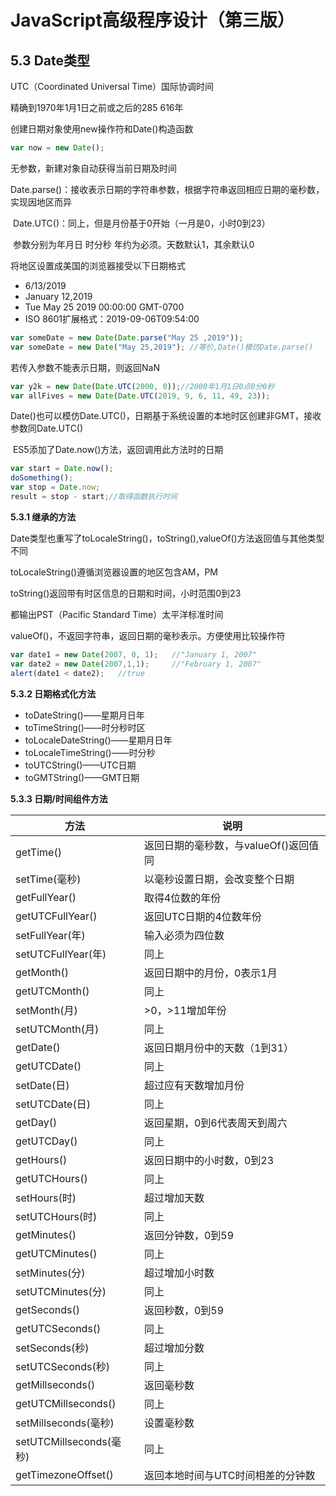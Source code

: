 # JavaScript高级程序设计（第三版）

## 5.3  Date类型

UTC（Coordinated Universal Time）国际协调时间

精确到1970年1月1日之前或之后的285 616年

创建日期对象使用new操作符和Date()构造函数

```javascript
var now = new Date();
```

无参数，新建对象自动获得当前日期及时间

​	Date.parse()：接收表示日期的字符串参数，根据字符串返回相应日期的毫秒数，实现因地区而异

​	Date.UTC()：同上，但是月份基于0开始（一月是0，小时0到23）

​	参数分别为年月日 时分秒 年约为必须。天数默认1，其余默认0

将地区设置成美国的浏览器接受以下日期格式

- 6/13/2019
- January 12,2019
- Tue May 25 2019 00:00:00 GMT-0700
- ISO 8601扩展格式：2019-09-06T09:54:00

```javascript
var someDate = new Date(Date.parse("May 25 ,2019"));
var someDate = new Date("May 25,2019"); //等价,Date()模仿Date.parse()
```

若传入参数不能表示日期，则返回NaN

```javascript
var y2k = new Date(Date.UTC(2000, 0));//2000年1月1日0点0分0秒
var allFives = new Date(Date.UTC(2019, 9, 6, 11, 49, 23));
```

​	Date()也可以模仿Date.UTC()，日期基于系统设置的本地时区创建非GMT，接收参数同Date.UTC()

​	ES5添加了Date.now()方法，返回调用此方法时的日期

```javascript
var start = Date.now();
doSomething();
var stop = Date.now;
result = stop - start;//取得函数执行时间
```

**5.3.1 继承的方法**

Date类型也重写了toLocaleString()，toString(),valueOf()方法返回值与其他类型不同

toLocaleString()遵循浏览器设置的地区包含AM，PM

toString()返回带有时区信息的日期和时间，小时范围0到23

都输出PST（Pacific Standard Time）太平洋标准时间

valueOf()，不返回字符串，返回日期的毫秒表示。方便使用比较操作符

```javascript
var date1 = new Date(2007, 0, 1);	//"January 1, 2007"
var date2 = new Date(2007,1,1);		//"February 1, 2007"
alert(date1 < date2);	//true
```

**5.3.2 日期格式化方法**

- toDateString()——星期月日年
- toTimeString()——时分秒时区
- toLocaleDateString()——星期月日年
- toLocaleTimeString()——时分秒
- toUTCString()——UTC日期
- toGMTString()——GMT日期

**5.3.3 日期/时间组件方法**

| 方法                    | 说明                                  |
| ----------------------- | ------------------------------------- |
| getTime()               | 返回日期的毫秒数，与valueOf()返回值同 |
| setTime(毫秒)           | 以毫秒设置日期，会改变整个日期        |
| getFullYear()           | 取得4位数的年份                       |
| getUTCFullYear()        | 返回UTC日期的4位数年份                |
| setFullYear(年)         | 输入必须为四位数                      |
| setUTCFullYear(年)      | 同上                                  |
| getMonth()              | 返回日期中的月份，0表示1月            |
| getUTCMonth()           | 同上                                  |
| setMonth(月)            | >0，>11增加年份                       |
| setUTCMonth(月)         | 同上                                  |
| getDate()               | 返回日期月份中的天数（1到31）         |
| getUTCDate()            | 同上                                  |
| setDate(日)             | 超过应有天数增加月份                  |
| setUTCDate(日)          | 同上                                  |
| getDay()                | 返回星期，0到6代表周天到周六          |
| getUTCDay()             | 同上                                  |
| getHours()              | 返回日期中的小时数，0到23             |
| getUTCHours()           | 同上                                  |
| setHours(时)            | 超过增加天数                          |
| setUTCHours(时)         | 同上                                  |
| getMinutes()            | 返回分钟数，0到59                     |
| getUTCMinutes()         | 同上                                  |
| setMinutes(分)          | 超过增加小时数                        |
| setUTCMinutes(分)       | 同上                                  |
| getSeconds()            | 返回秒数，0到59                       |
| getUTCSeconds()         | 同上                                  |
| setSeconds(秒)          | 超过增加分数                          |
| setUTCSeconds(秒)       | 同上                                  |
| getMillseconds()        | 返回毫秒数                            |
| getUTCMillseconds()     | 同上                                  |
| setMillseconds(毫秒)    | 设置毫秒数                            |
| setUTCMillseconds(毫秒) | 同上                                  |
| getTimezoneOffset()     | 返回本地时间与UTC时间相差的分钟数     |

